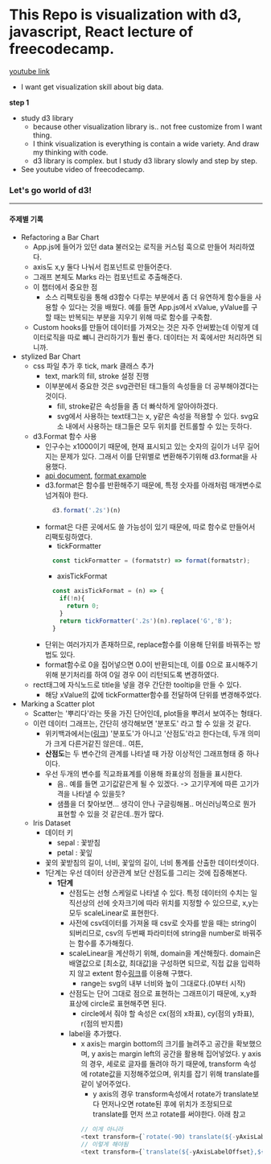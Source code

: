 # This Repo is visualization with d3, javascript, React lecture of freecodecamp.

[youtube link](https://www.youtube.com/watch?v=2LhoCfjm8R4)

* I want get visualization skill about big data.

**step 1**
* study d3 library
  * because other visualization library is.. not free customize from I want thing.
  * I think visualization is everything is contain a wide variety. And draw my thinking with code.
  * d3 library is complex. but I study d3 library slowly and step by step.
* See youtube video of freecodecamp.

### Let's go world of d3!
----
#### 주제별 기록
  * Refactoring a Bar Chart
    * App.js에 들어가 있던 data 불러오는 로직을 커스텀 훅으로 만들어 처리하였다.
    * axis도 x,y 둘다 나눠서 컴포넌트로 만들어준다.
    * 그래프 본체도 Marks 라는 컴포넌트로 추출해준다.
    * 이 챕터에서 중요한 점
      * 소스 리팩토링을 통해 d3함수 다루는 부분에서 좀 더 유연하게 함수들을 사용할 수 있다는 것을 배웠다. 예를 들면 App.js에서 xValue, yValue를 구할 때는 반복되는 부분을 지우기 위해 따로 함수를 구축함.
    * Custom hooks를 만들어 데이터를 가져오는 것은 자주 안써봤는데 이렇게 데이터로직을 따로 뺴니 관리하기가 훨씬 좋다. 데이터는 저 훅에서만 처리하면 되니까.
  * stylized Bar Chart
    * css 파일 추가 후 tick, mark 클래스 추가
      * text, mark의 fill, stroke 설정 진행
      * 이부분에서 중요한 것은 svg관련된 태그들의 속성들을 더 공부해야겠다는 것이다.
        * fill, stroke같은 속성들을 좀 더 빠삭하게 알아야하겠다.
        * svg에서 사용하는 text태그는 x, y같은 속성을 적용할 수 있다. svg요소 내에서 사용하는 태그들은 모두 위치를 컨트롤할 수 있는 듯하다.
    * d3.Format 함수 사용
      * 인구수는 x1000이기 때문에, 현재 표시되고 있는 숫자의 길이가 너무 길어지는 문제가 있다. 그래서 이를 단위별로 변환해주기위해 d3.format을 사용했다.
      * [api document](https://github.com/d3/d3-format), [format example](http://bl.ocks.org/zanarmstrong/05c1e95bf7aa16c4768e)
      * d3.format은 함수를 반환해주기 때문에, 특정 숫자를 아래처럼 매개변수로 넘겨줘야 한다.
        ```javascript
          d3.format('.2s')(n)
        ```
      * format은 다른 곳에서도 쓸 가능성이 있기 때문에, 따로 함수로 만들어서 리팩토링하였다.
        * tickFormatter
        ```javascript
          const tickFormatter = (formatstr) => format(formatstr);
        ```
        * axisTickFormat
        ```javascript
          const axisTickFormat = (n) => {
            if(!n){
              return 0;
            }
            return tickFormatter('.2s')(n).replace('G','B');
          }
        ```
      * 단위는 여러가지가 존재하므로, replace함수를 이용해 단위를 바꿔주는 방법도 있다.
      * format함수로 0을 집어넣으면 0.0이 반환되는데, 이를 0으로 표시해주기 위해 분기처리를 하여 0일 경우 0이 리턴되도록 변경하였다.
    * rect태그에 자식노드로 title을 넣을 경우 간단한 tooltip을 만들 수 있다.
      * 해당 xValue의 값에 tickFormatter함수를 전달하여 단위를 변경해주었다.
  * Marking a Scatter plot
    * Scatter는 '뿌리다'라는 뜻을 가진 단어인데, plot들을 뿌려서 보여주는 형태다.
    * 이런 데이터 그래프는, 간단히 생각해보면 '분포도' 라고 할 수 있을 것 같다.
      * 위키백과에서는([링크](https://ko.wikipedia.org/wiki/산점도)) '분포도'가 아니고 '산점도'라고 한다는데, 두개 의미가 크게 다른거같진 않은데.. 여튼,
      * **산점도**는 두 변수간의 관계를 나타낼 때 가장 이상적인 그래프형태 중 하나이다.
      * 우선 두개의 변수를 직교좌표계를 이용해 좌표상의 점들을 표시한다.
        * 음.. 예를 들면 고기값같은게 될 수 있겠다. -> 고기무게에 따른 고기가격을 나타낼 수 있을듯?
        * 샘플을 더 찾아보면... 생각이 안나 구글링해봄.. 머신러닝쪽으로 뭔가 표현할 수 있을 것 같은데..뭔가 많다.
    * Iris Dataset
      * 데이터 키
        * sepal : 꽃받침
        * petal : 꽃잎
      * 꽃의 꽃받침의 길이, 너비, 꽃잎의 길이, 너비 통계를 산출한 데이터셋이다.
      * 1단계는 우선 데이터 상관관계 보단 산점도를 그리는 것에 집중해본다.
        * **1단계**
          * 산점도는 선형 스케일로 나타낼 수 있다. 특정 데이터의 수치는 일직선상의 선에 숫자크기에 따라 위치를 지정할 수 있으므로, x,y는 모두 scaleLinear로 표현한다.
          * 사전에 csv데이터를 가져올 때 csv로 숫자를 받을 때는 string이 되버리므로, csv의 두번째 파라미터에 string을 number로 바꿔주는 함수를 추가해줬다.
          * scaleLinear을 계산하기 위해, domain을 계산해줬다. domain은 배열값으로 [최소값, 최대값]을 구성하면 되므로, 직접 값을 입력하지 않고 extent 함수[링크](https://observablehq.com/@d3/d3-extent)를 이용해 구했다.
            * range는 svg의 내부 너비와 높이 그대로다.(0부터 시작)
          * 산점도는 단어 그대로 점으로 표현하는 그래프이기 때문에, x,y좌표상에 circle로 표현해주면 된다.
            * circle에서 줘야 할 속성은 cx(점의 x좌표), cy(점의 y좌표), r(점의 반지름)
          * label을 추가했다.
            * x axis는 margin bottom의 크기를 늘려주고 공간을 확보했으며, y axis는 margin left의 공간을 활용해 집어넣었다. y axis의 경우, 세로로 글자를 돌려야 하기 때문에, transform 속성에 rotate값을 지정해주었으며, 위치를 잡기 위해 translate를 같이 넣어주었다.
              * y axis의 경우 transform속성에서 rotate가 translate보다 먼저나오면 rotate된 후에 위치가 조정되므로 translate를 먼저 쓰고 rotate를 써야한다. 아래 참고
              ```javascript
              // 이게 아니라
              <text transform={`rotate(-90) translate(${-yAxisLabelOffset},${innerHeight / 2})`}>{yAxisLabelText}</text>
              // 이렇게 해야됨
              <text transform={`translate(${-yAxisLabelOffset},${innerHeight / 2}) rotate(-90)`}> </text>
              ```